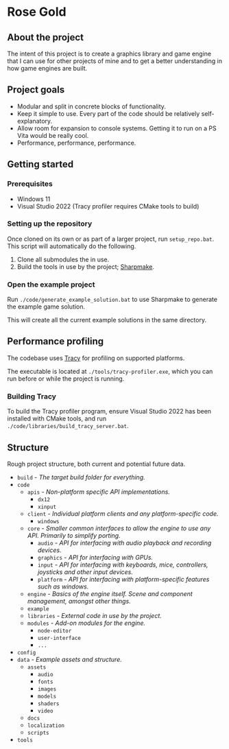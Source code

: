 # Rose Gold

## About the project

The intent of this project is to create a graphics library and game engine that I can use for other projects of mine and to get a better understanding in how game engines are built.

## Project goals

* Modular and split in concrete blocks of functionality.
* Keep it simple to use. Every part of the code should be relatively self-explanatory.
* Allow room for expansion to console systems. Getting it to run on a PS Vita would be really cool.
* Performance, performance, performance.

## Getting started

### Prerequisites

 * Windows 11
 * Visual Studio 2022 (Tracy profiler requires CMake tools to build)

### Setting up the repository

Once cloned on its own or as part of a larger project, run `setup_repo.bat`.
This script will automatically do the following.

1. Clone all submodules the in use.
2. Build the tools in use by the project; [Sharpmake](https://github.com/ubisoft/Sharpmake/).

### Open the example project

Run `./code/generate_example_solution.bat` to use Sharpmake to generate the example game solution.

This will create all the current example solutions in the same directory.

## Performance profiling

The codebase uses [Tracy](https://github.com/wolfpld/tracy) for profiling on supported platforms.

The executable is located at `./tools/tracy-profiler.exe`, which you can run before or while the project is running.

### Building Tracy
To build the Tracy profiler program, ensure Visual Studio 2022 has been installed with CMake tools, and run `./code/libraries/build_tracy_server.bat`.

## Structure
Rough project structure, both current and potential future data.
* `build` - *The target build folder for everything.*
* `code`
    * `apis` - *Non-platform specific API implementations.*
        * `dx12`
        * `xinput`
    * `client` - *Individual platform clients and any platform-specific code.*
        * `windows`
    * `core` - *Smaller common interfaces to allow the engine to use any API. Primarily to simplify porting.*
        * `audio` - *API for interfacing with audio playback and recording devices.*
        * `graphics` - *API for interfacing with GPUs.*
        * `input` - *API for interfacing with keyboards, mice, controllers, joysticks and other input devices.*
        * `platform` - *API for interfacing with platform-specific features such as windows.*
    * `engine` - *Basics of the engine itself. Scene and component management, amongst other things.*
	* `example`
    * `libraries` - *External code in use by the project.*
	* `modules` - *Add-on modules for the engine.*
        * `node-editor`
        * `user-interface`
        * `...`
* `config`
* `data` - *Example assets and structure.*
    * `assets`
        * `audio`
        * `fonts`
        * `images`
        * `models`
        * `shaders`
        * `video`
    * `docs`
    * `localization`
    * `scripts`
* `tools`

